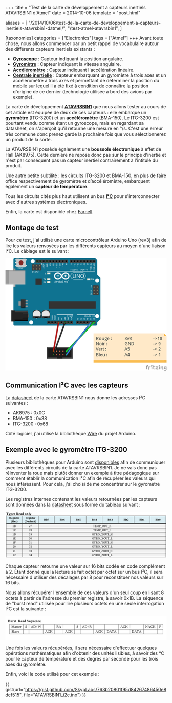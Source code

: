 +++
title = "Test de la carte de développement à capteurs inertiels ATAVRSBIN1 d'Atmel"
date = 2014-10-06
template = "post.html"

aliases = [
  "/2014/10/06/test-de-la-carte-de-developpement-a-capteurs-inertiels-atavrsbin1-datmel/",
  "/test-atmel-atavrsbin1",
]

[taxonomies]
categories = ["Electronics"]
tags = ["Atmel"]
+++
Avant toute chose, nous allons commencer par un petit rappel de vocabulaire
autour des différents capteurs inertiels existants :

* [**Gyroscope**][gyroscope] : Capteur indiquant la position angulaire.
* [**Gyromètre**][gyromètre] : Capteur indiquant la vitesse angulaire.
* [**Accéléromètre**][accéléromètre] : Capteur indiquant l'accélération
  linéaire.
* [**Centrale inertielle**][centrale-inertielle] : Capteur embarquant un
  gyromètre à trois axes et un accéléromètre à trois axes et permettant de
  déterminer la position du mobile sur lequel il a été fixé à condition de
  connaître la position d'origine de ce dernier (technologie utilisée à bord des
  avions par exemple).

La carte de développement [**ATAVRSBIN1**][ATAVRSBIN1] que nous allons tester au
cours de cet article est équipée de deux de ces capteurs : elle embarque un
**gyromètre** (ITG-3200) et un **accéléromètre** (BMA-150). Le ITG-3200 est
pourtant vendu comme étant un gyroscope, mais en regardant sa datasheet, on
s'aperçoit qu'il retourne une mesure en °/s. C'est une erreur très commune donc
prenez garde la prochaine fois que vous sélectionnerez un produit de la sorte.

<!-- more -->

La ATAVRSBIN1 possède également une **boussole électronique** à effet de Hall
(AK8975). Cette dernière ne repose donc pas sur le principe d'inertie et n'est
par conséquent pas un capteur inertiel contrairement à l'intitulé du produit.

Une autre petite subtilité : les circuits ITG-3200 et BMA-150, en plus de faire
office respectivement de gyromètre et d’accéléromètre, embarquent également un
**capteur de température**.

Tous les circuits cités plus haut utilisent un bus [**I²C**][i2c] pour
s'interconnecter avec d'autres systèmes électroniques.

Enfin, la carte est disponible chez [Farnell][farnell].

## Montage de test

Pour ce test, j'ai utilisé une carte microcontrôleur Arduino Uno (rev3) afin de
lire les valeurs renvoyées par les différents capteurs au moyen d'une liaison
I²C. Le câblage est le suivant :

![Schéma du montage de test de la carte ATAVRSBIN1](ATAVRSBIN1_wiring.png)

## Communication I²C avec les capteurs

La [datasheet][ATAVRSBIN1-datasheet] de la carte ATAVRSBIN1 nous donne les
adresses I²C suivantes :

* AK8975 : 0x0C
* BMA-150 : 0x38
* ITG-3200 : 0x68

Côté logiciel, j'ai utilisé la bibliothèque [Wire][wire] du projet Arduino.

## Exemple avec le gyromètre ITG-3200

Plusieurs bibliothèques pour Arduino sont [disponibles][ATAVRSBIN1-libs] afin de
communiquer avec les différents circuits de la carte ATAVRSBIN1. Je ne vais donc
pas réinventer la roue mais plutôt donner un exemple à titre pédagogique sur
comment établir la communication I²C afin de récupérer les valeurs qui nous
intéressent. Pour cela, j'ai choisi de me concentrer sur le gyromètre ITG-3200.

Les registres internes contenant les valeurs retournées par les capteurs sont
données dans la [datasheet][ITG3200-datasheet] sous forme du tableau suivant :

![Tableau des registres du ITG-3200](ITG-3200_registers.png)

Chaque capteur retourne une valeur sur 16 bits codée en code complément à 2.
Étant donné que la lecture se fait octet par octet sur un bus I²C, il sera
nécessaire d'utiliser des décalages par 8 pour reconstituer nos valeurs sur 16
bits.

Nous allons récupérer l'ensemble de ces valeurs d'un seul coup en lisant 8
octets à partir de l'adresse du premier registre, à savoir 0x1B. La séquence de
"burst read" utilisée pour lire plusieurs octets en une seule interrogation I²C
est la suivante :

![Schéma d'une séquence de "burst read" pour le ITG-3200](ITG-3200_burst_read.png)

Une fois les valeurs récupérées, il sera nécessaire d'effectuer quelques
opérations mathématiques afin d'obtenir des unités lisibles, à savoir des °C
pour le capteur de température et des degrés par seconde pour les trois axes du
gyromètre.

Enfin, voici le code utilisé pour cet exemple :

{{ gist(url="https://gist.github.com/SkypLabs/763b20801f95d84267486450e8dcf515",
file="ATAVRSBIN1_i2c.ino") }}

 [gyroscope]: https://fr.wikipedia.org/wiki/Gyroscope
 [gyromètre]: https://fr.wikipedia.org/wiki/Gyrom%C3%A8tre
 [accéléromètre]: https://fr.wikipedia.org/wiki/Acc%C3%A9l%C3%A9rom%C3%A8tre
 [centrale-inertielle]: https://fr.wikipedia.org/wiki/Centrale_%C3%A0_inertie
 [ATAVRSBIN1]: https://fr.farnell.com/atmel/atavrsbin1/carte-inertial-capteur-9dof/dp/1972205
 [i2c]: https://fr.wikipedia.org/wiki/I2C
 [farnell]: https://fr.farnell.com/
 [ATAVRSBIN1-datasheet]: https://ww1.microchip.com/downloads/en/AppNotes/doc8354.pdf
 [wire]: https://arduino.cc/en/reference/wire
 [ATAVRSBIN1-libs]: https://github.com/jrowberg/i2cdevlib/tree/master/Arduino
 [ITG3200-datasheet]: https://www.sparkfun.com/datasheets/Sensors/Gyro/PS-ITG-3200-00-01.4.pdf
